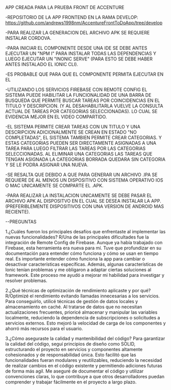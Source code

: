 APP CREADA PARA LA PRUEBA FRONT DE ACCENTURE

-REPOSITORIO DE LA APP FRONTEND EN LA RAMA DEVELOP: https://github.com/andrews1998nm/AccentureFrontToDoApp/tree/develop

-PARA REALIZAR LA GENERACION DEL ARCHIVO APK SE REQUIERE INSTALAR CORDOVA.

-PARA INICIAR EL COMPONENTE DESDE UNA IDE SE DEBE ANTES EJECUTAR UN "NPM I" PARA INSTALAR TODAS LAS DEPENDENCIAS Y LUEGO EJECUTAR UN "INONIC SERVE" (PARA ESTO SE DEBE HABER ANTES INSTALADO EL IONIC CLI).

-ES PROBABLE QUE PARA QUE EL COMPONENTE PERMITA EJECUTAR EN EL 

-UTILIZANDO LOS SERVICIOS FIREBASE CON REMOTE CONFIG EL SISTEMA PUEDE HABILITAR LA FUNCIONALIDAD DE UNA BARRA DE BUSQUEDA QUE PERMITE BUSCAR TAREAS POR COINCIDENCIAS EN EL TITULO Y DESCRIPCION. 
(Y AL DESAHABILITARLA VUELVE LA CONSULTA ACTUAL DE TAREAS POR CATEGORIAS SELECCIONADAS). LO CUAL SE EVIDENCIA MEJOR EN EL VIDEO COMPARTIDO.

-EL SISTEMA PERMITE CREAR TAREAS CON UN TITULO Y UNA DESCRIPCION ADICIONALMENTE SE CREAN EN ESTADO "NO COMPLETADAS", EL SISTEMA TAMBIEN PERMITE CREAR CATEGORIAS. Y ESTAS CATEGORIAS PUEDEN SER DIRECTAMENTE ASIGNADAS A UNA TAREA PARA
LUEGO FILTRAR LAS TAREAS POR LAS CATEGORIAS SELECCIONADAS. AL ELIMINAR UNA CATEGORIAS LAS TAREAS QUE TENGAN ASIGNADA LA CATEGORIAS BORRADA QUEDARA SIN CATEGORIA Y SE LE PODRA ASIGNAR UNA NUEVA.

-SE RESALTA QUE DEBIDO A QUE PARA GENERAR UN ARCHIVO .IPA SE REQUIERE DE AL MENOS UN DISPOSITIVO CON SISTEMA OPERATIVO IOS O MAC UNICAMENTE SE COMPARTE EL .APK.

-PARA REALIZAR LA INSTALACION UNICAMENTE SE DEBE PASAR EL ARCHIVO APK AL DISPOSITVO EN EL CUAL SE DESEA INSTALAR LA APP. (PREFERIBLEMENTE DISPOSITIVOS CON UNA VERSION DE ANDROID MAS RECIENTE).

--PREGUNTAS

1.¿Cuáles fueron los principales desafíos que enfrentaste al implementar
las nuevas funcionalidades?
R/Una de las principales dificultades fue la integración de Remote Config de Firebase. Aunque ya había trabajado con Firebase, esta herramienta era nueva para mí. Tuve que profundizar en su documentación para entender cómo funciona y cómo se usan en tiempo real. Es importante entender cómo funciona la app para cambiar o desactivar características específicas. Además, algunas características de Ionic tenían problemas y me obligaron a adaptar ciertas soluciones al framework. Este proceso me ayudó a mejorar mi habilidad para investigar y resolver problemas.

2.¿Qué técnicas de optimización de rendimiento aplicaste y por qué?
R/Optimizé el rendimiento evitando llamadas innecesarias a los servicios. Para conseguirlo, utilicé técnicas de gestión de datos locales y almacenamiento en caché. Al tratarse de datos que no necesitan actualizaciones frecuentes, prioricé almacenar y manipular las variables localmente, reduciendo la dependencia de subscripciones o solicitudes a servicios externos. Esto mejoró la velocidad de carga de los componentes y ahorró más recursos para el usuario.

3.¿Cómo aseguraste la calidad y mantenibilidad del código?
Para garantizar la calidad del código, seguí principios de diseño como SOLID, estructurando el proyecto en servicios y componentes altamente cohesionados y de responsabilidad única. Esto facilitó que las funcionalidades fueran modulares y reutilizables, reduciendo la necesidad de realizar cambios en el código existente y permitiendo adiciones futuras de forma más agil. Me aseguré de documentar el código y utilizar convenciones claras, lo que contribuye a que otros desarrolladores puedan comprender y trabajar fácilmente en el proyecto a largo plazo.




